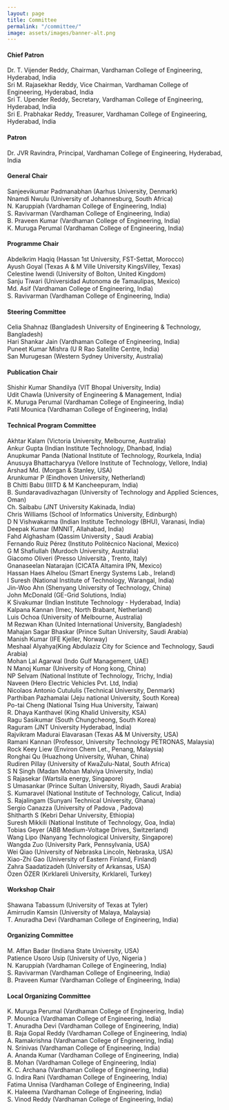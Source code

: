 ```yaml
---
layout: page
title: Committee
permalink: "/committee/"
image: assets/images/banner-alt.png
---
```


#### Chief Patron
Dr. T. Vijender Reddy, Chairman, Vardhaman College of Engineering, Hyderabad, India<br>
Sri M. Rajasekhar Reddy, Vice Chairman, Vardhaman College of Engineering, Hyderabad, India<br>
Sri T. Upender Reddy, Secretary, Vardhaman College of Engineering, Hyderabad, India<br>
Sri E. Prabhakar Reddy, Treasurer, Vardhaman College of Engineering, Hyderabad, India<br>
#### Patron
Dr. JVR Ravindra, Principal, Vardhaman College of Engineering, Hyderabad, India
#### General Chair
Sanjeevikumar Padmanabhan (Aarhus University, Denmark)<br>
Nnamdi Nwulu (University of Johannesburg, South Africa)<br>
N. Karuppiah (Vardhaman College of Engineering, India)<br>
S. Ravivarman (Vardhaman College of Engineering, India)<br>
B. Praveen Kumar (Vardhaman College of Engineering, India)<br>
K. Muruga Perumal (Vardhaman College of Engineering, India)<br>
#### Programme Chair
Abdelkrim Haqiq (Hassan 1st University, FST-Settat, Morocco)<br>
Ayush Goyal (Texas A & M Ville University KingsVilley, Texas)<br>
Celestine Iwendi (University of Bolton, United Kingdom)<br>
Sanju Tiwari (Universidad Autonoma de Tamaulipas, Mexico)<br>
Md. Asif (Vardhaman College of Engineering, India)<br>
S. Ravivarman (Vardhaman College of Engineering, India)<br>
#### Steering Committee
Celia Shahnaz (Bangladesh University of Engineering & Technology, Bangladesh)<br>
Hari Shankar Jain (Vardhaman College of Engineering, India)<br>
Puneet Kumar Mishra (U R Rao Satellite Centre, India)<br>
San Murugesan (Western Sydney University, Australia)<br>
#### Publication Chair
Shishir Kumar Shandilya (VIT Bhopal University, India)<br>
Udit Chawla (University of Engineering & Management, India)<br>
K. Muruga Perumal (Vardhaman College of Engineering, India)<br>
Patil Mounica (Vardhaman College of Engineering, India)<br>
#### Technical Program Committee
Akhtar Kalam (Victoria University, Melbourne, Australia)<br>
Ankur Gupta (Indian Institute Technology, Dhanbad, India)<br>
Anupkumar Panda (National Institute of Technology, Rourkela, India)<br>
Anusuya Bhattacharyya (Vellore Institute of Technology, Vellore, India)<br>
Arshad Md. (Morgan & Stanley, USA)<br>
Arunkumar P (Eindhoven University, Netherland)<br>
B Chitti Babu (IIITD & M Kancheepuram, India)<br>
B. Sundaravadivazhagan (University of Technology and Applied Sciences, Oman)<br>
Ch. Saibabu (JNT University Kakinada, India)<br>
Chris Williams (School of Informatics University, Edinburgh)<br>
D N Vishwakarma (Indian Institute Technology (BHU), Varanasi, India)<br>
Deepak Kumar (MNNIT, Allahabad, India)<br>
Fahd Alghasham (Qassim University , Saudi Arabia)<br>
Fernando Ruiz Pérez (Instituto Politécnico Nacional, Mexico)<br>
G M Shafiullah (Murdoch University, Australia)<br>
Giacomo Oliveri (Presso Università , Trento, Italy)<br>
Gnanaseelan Natarajan (CICATA Altamira IPN, Mexico)<br>
Hassan Haes Alhelou (Smart Energy Systems Lab., Ireland)<br>
I Suresh (National Institute of Technology, Warangal, India)<br>
Jin-Woo Ahn (Shenyang University of Technology, China)<br>
John McDonald (GE-Grid Solutions, India)<br>
K Sivakumar (Indian Institute Technology - Hyderabad, India)<br>
Kalpana Kannan (Imec, North Brabant, Netherland)<br>
Luis Ochoa (University of Melbourne, Australia)<br>
M Rezwan Khan (United International University, Bangladesh)<br>
Mahajan Sagar Bhaskar (Prince Sultan University, Saudi Arabia)<br>
Manish Kumar (IFE Kjeller, Norway)<br>
Meshaal Alyahya(King Abdulaziz City for Science and Technology, Saudi Arabia)<br>
Mohan Lal Agarwal (Indo Gulf Management, UAE)<br>
N Manoj Kumar (University of Hong kong, China)<br>
NP Selvam (National Institute of Technology, Trichy, India)<br>
Naveen (Hero Electric Vehicles Pvt. Ltd, India)<br>
Nicolaos Antonio Cutululis (Technical University, Denmark)<br>
Parthiban Pazhamalai (Jeju national University, South Korea)<br>
Po-tai Cheng (National Tsing Hua University, Taiwan)<br>
R. Dhaya Kanthavel (King Khalid University, KSA)<br>
Ragu Sasikumar (South Chungcheong, South Korea)<br>
Raguram (JNT University Hyderabad, India)<br>
Rajvikram Madurai Elavarasan (Texas A& M University, USA)<br>
Ramani Kannan (Professor, University Technology PETRONAS, Malaysia)<br>
Rock Keey Liew (Environ Chem Let., Penang, Malaysia)<br>
Ronghai Qu (Huazhong University, Wuhan, China)<br>
Rudiren Pillay (University of KwaZulu-Natal, South Africa)<br>
S N Singh (Madan Mohan Malviya University, India)<br>
S Rajasekar (Wartsila energy, Singapore)<br>
S Umasankar (Prince Sultan University, Riyadh, Saudi Arabia)<br>
S. Kumaravel (National Institute of Technology, Calicut, India)<br>
S. Rajalingam (Sunyani Technical University, Ghana)<br>
Sergio Canazza (University of Padova , Padova)<br>
Shitharth S (Kebri Dehar University, Ethiopia)<br>
Suresh Mikkili (National Institute of Technology, Goa, India)<br>
Tobias Geyer (ABB Medium-Voltage Drives, Switzerland)<br>
Wang Lipo (Nanyang Technological University, Singapore)<br>
Wangda Zuo (University Park, Pennsylvania, USA)<br>
Wei Qiao (University of Nebraska Lincoln, Nebraska, USA)<br>
Xiao-Zhi Gao (University of Eastern Finland, Finland)<br>
Zahra Saadatizadeh (University of Arkansas, USA)<br>
Özen ÖZER (Kırklareli University, Kırklareli, Turkey)<br>
#### Workshop Chair
Shawana Tabassum (University of Texas at Tyler)<br>
Amirrudin Kamsin (University of Malaya, Malaysia)<br>
T. Anuradha Devi (Vardhaman College of Engineering, India)<br>
#### Organizing Committee
M. Affan Badar (Indiana State University, USA)<br>
Patience Usoro Usip (University of Uyo, Nigeria )<br>
N. Karuppiah (Vardhaman College of Engineering, India)<br>
S. Ravivarman (Vardhaman College of Engineering, India)<br>
B. Praveen Kumar (Vardhaman College of Engineering, India)<br>
#### Local Organizing Committee
K. Muruga Perumal (Vardhaman College of Engineering, India)<br>
P. Mounica (Vardhaman College of Engineering, India)<br>
T. Anuradha Devi (Vardhaman College of Engineering, India)<br>
B. Raja Gopal Reddy (Vardhaman College of Engineering, India)<br>
A. Ramakrishna (Vardhaman College of Engineering, India)<br>
N. Srinivas (Vardhaman College of Engineering, India)<br>
A. Ananda Kumar (Vardhaman College of Engineering, India)<br>
B. Mohan (Vardhaman College of Engineering, India)<br>
K. C. Archana (Vardhaman College of Engineering, India)<br>
G. Indira Rani (Vardhaman College of Engineering, India)<br>
Fatima Unnisa (Vardhaman College of Engineering, India)<br>
K. Haleema (Vardhaman College of Engineering, India)<br>
S. Vinod Reddy (Vardhaman College of Engineering, India)<br>